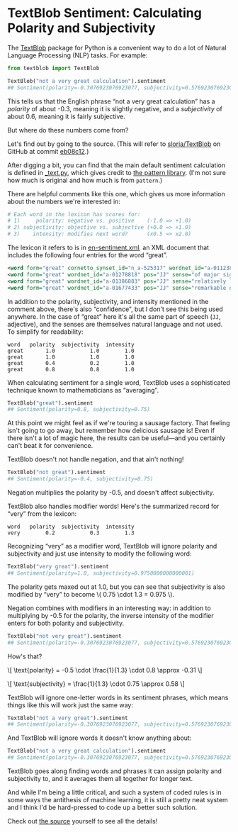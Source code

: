 # TextBlob Sentiment: Calculating Polarity and Subjectivity

The [TextBlob](http://textblob.readthedocs.org/) package for Python is a convenient way to do a lot of Natural Language Processing (NLP) tasks. For example:

```python
from textblob import TextBlob

TextBlob("not a very great calculation").sentiment
## Sentiment(polarity=-0.3076923076923077, subjectivity=0.5769230769230769)
```

This tells us that the English phrase “not a very great calculation” has a *polarity* of about -0.3, meaning it is slightly negative, and a *subjectivity* of about 0.6, meaning it is fairly subjective.

But where do these numbers come from?

Let's find out by going to the source. (This will refer to [sloria/TextBlob](https://github.com/sloria/TextBlob) on GitHub at commit [eb08c12](https://github.com/sloria/TextBlob/tree/eb08c120d364e908646731d60b4e4c6c1712ff63).)

After digging a bit, you can find that the main default sentiment calculation is defined in [_text.py](https://github.com/sloria/TextBlob/blob/eb08c120d364e908646731d60b4e4c6c1712ff63/textblob/_text.py), which gives credit to [the pattern library](http://www.clips.ua.ac.be/pages/pattern-web). (I'm not sure how much is original and how much is from `pattern`.)

There are helpful comments like this one, which gives us more information about the numbers we're interested in:

```python
# Each word in the lexicon has scores for:
# 1)     polarity: negative vs. positive    (-1.0 => +1.0)
# 2) subjectivity: objective vs. subjective (+0.0 => +1.0)
# 3)    intensity: modifies next word?      (x0.5 => x2.0)
```

The lexicon it refers to is in [en-sentiment.xml](https://github.com/sloria/TextBlob/blob/eb08c120d364e908646731d60b4e4c6c1712ff63/textblob/en/en-sentiment.xml), an XML document that includes the following four entries for the word “great”.

```xml
<word form="great" cornetto_synset_id="n_a-525317" wordnet_id="a-01123879" pos="JJ" sense="very good" polarity="1.0" subjectivity="1.0" intensity="1.0" confidence="0.9" />
<word form="great" wordnet_id="a-01278818" pos="JJ" sense="of major significance or importance" polarity="1.0" subjectivity="1.0" intensity="1.0" confidence="0.9" />
<word form="great" wordnet_id="a-01386883" pos="JJ" sense="relatively large in size or number or extent" polarity="0.4" subjectivity="0.2" intensity="1.0" confidence="0.9" />
<word form="great" wordnet_id="a-01677433" pos="JJ" sense="remarkable or out of the ordinary in degree or magnitude or effect" polarity="0.8" subjectivity="0.8" intensity="1.0" confidence="0.9" />
```

In addition to the polarity, subjectivity, and intensity mentioned in the comment above, there's also “confidence”, but I don't see this being used anywhere. In the case of “great” here it's all the same part of speech (`JJ`, adjective), and the senses are themselves natural language and not used. To simplify for readability:

```text
word   polarity  subjectivity  intensity
great       1.0           1.0        1.0
great       1.0           1.0        1.0
great       0.4           0.2        1.0
great       0.8           0.8        1.0
```

When calculating sentiment for a single word, TextBlob uses a sophisticated technique known to mathematicians as “averaging”.

```python
TextBlob("great").sentiment
## Sentiment(polarity=0.8, subjectivity=0.75)
```

At this point we might feel as if we're touring a sausage factory. That feeling isn't going to go away, but remember how delicious sausage is! Even if there isn't a lot of magic here, the results can be useful—and you certainly can't beat it for convenience.

TextBlob doesn't not handle negation, and that ain't nothing!

```python
TextBlob("not great").sentiment
## Sentiment(polarity=-0.4, subjectivity=0.75)
```

Negation multiplies the polarity by -0.5, and doesn't affect subjectivity.

TextBlob also handles modifier words! Here's the summarized record for “very” from the lexicon:

```text
word   polarity  subjectivity  intensity
very        0.2           0.3        1.3
```

Recognizing “very” as a modifier word, TextBlob will ignore polarity and subjectivity and just use intensity to modify the following word:

```python
TextBlob("very great").sentiment
## Sentiment(polarity=1.0, subjectivity=0.9750000000000001)
```

The polarity gets maxed out at 1.0, but you can see that subjectivity is also modified by “very” to become \\( 0.75 \cdot 1.3 = 0.975 \\).

Negation combines with modifiers in an interesting way: in addition to multiplying by -0.5 for the polarity, the inverse intensity of the modifier enters for both polarity and subjectivity.

```python
TextBlob("not very great").sentiment
## Sentiment(polarity=-0.3076923076923077, subjectivity=0.5769230769230769)
```

How's that?

\\[ \text{polarity} = -0.5 \cdot \frac{1}{1.3} \cdot 0.8 \approx -0.31 \\]

\\[ \text{subjectivity} = \frac{1}{1.3} \cdot 0.75 \approx 0.58 \\]

TextBlob will ignore one-letter words in its sentiment phrases, which means things like this will work just the same way:

```python
TextBlob("not a very great").sentiment
## Sentiment(polarity=-0.3076923076923077, subjectivity=0.5769230769230769)
```

And TextBlob will ignore words it doesn't know anything about:

```python
TextBlob("not a very great calculation").sentiment
## Sentiment(polarity=-0.3076923076923077, subjectivity=0.5769230769230769)
```

TextBlob goes along finding words and phrases it can assign polarity and subjectivity to, and it averages them all together for longer text.

And while I'm being a little critical, and such a system of coded rules is in some ways the antithesis of machine learning, it is still a pretty neat system and I think I'd be hard-pressed to code up a better such solution.

Check out [the source](https://github.com/sloria/TextBlob/blob/eb08c120d364e908646731d60b4e4c6c1712ff63/textblob/_text.py) yourself to see all the details!
